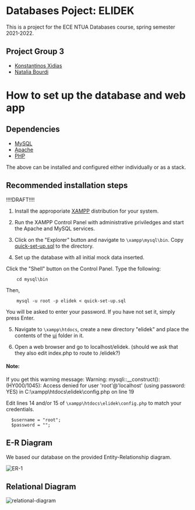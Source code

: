 # Databases Poject: ELIDEK
This is a project for the ECE NTUA Databases course, spring semester 2021-2022.
## Project Group 3

- [Konstantinos Xidias](https://github.com/xidias)
- [Natalia Bourdi](https://github.com/nbourdi)


# How to set up the database and web app

## Dependencies

- [MySQL](https://www.mysql.com/)
- [Apache](https://httpd.apache.org/)
- [PHP](https://www.php.net/)

The above can be installed and configured either individually or as a stack. 

## Recommended installation steps
!!!!DRAFT!!!!
1. Install the approporiate [XAMPP](https://www.apachefriends.org/download.html) distribution for your system.

2. Run the XAMPP Control Panel with administrative priviledges and start the Apache and MySQL services.

3. Click on the "Explorer" button and navigate to `\xampp\mysql\bin`. Copy [quick-set-up.sql](https://github.com/evitapp/db-3/blob/main/quick-set-up.sql) to the directory.

4. Set up the database with all initial mock data inserted.

  Click the "Shell" button on the Control Panel. Type the following:
  ```
      cd mysql\bin
  ```
  Then,
  ```
      mysql -u root -p elidek < quick-set-up.sql 
  ```
  You will be asked to enter your password. If you have not set it, simply press Enter.

5. Navigate to `\xampp\htdocs`, create a new directory "elidek" and place the contents of the [ui](https://github.com/evitapp/db-3/tree/main/ui) folder in it.

6. Open a web browser and go to localhost/elidek.      (should we ask that they also edit index.php to route to /elidek?)
    
#### Note: 
If you get this warning message:
Warning: mysqli::__construct(): (HY000/1045): Access denied for user 'root'@'localhost' (using password: YES) in C:\xampp\htdocs\elidek\config.php on line 19

Edit lines 14 and/or 15 of `\xampp\htdocs\elidek\config.php` to match your credentials.
```
  $username = "root";
  $password = "";
  ```
  
## E-R Diagram
We based our database on the provided Entity-Relationship diagram.

![ER-1](https://user-images.githubusercontent.com/62358292/167364488-d679b6a8-589a-40bd-bbab-b67a8d6aa3df.png)

## Relational Diagram

![relational-diagram](https://user-images.githubusercontent.com/62358292/171855701-8056b0ec-985a-40ca-83a4-62c9870b2f24.png)


